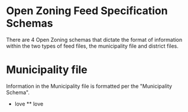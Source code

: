 # Open Zoning Feed Specification Schemas

There are 4 Open Zoning schemas that dictate the format of information within the two types of feed files, the municipality file and district files.

# Municipality file
Information in the Municipality file is formatted per the "Municipality Schema". 
* love
** love
